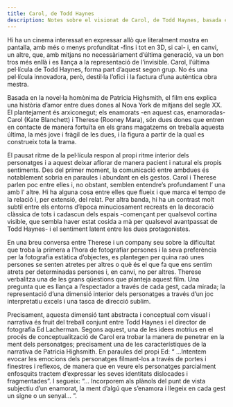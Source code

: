 ```yaml
---
title: Carol, de Todd Haynes
description: Notes sobre el visionat de Carol, de Todd Haynes, basada en l'obra literària homònima de Patricia Highsmith)
---
```

Hi ha un cinema interessat en expressar allò que literalment mostra en pantalla, amb més o menys profunditat -fins i tot en 3D, si cal- i, en canvi, un altre, que, amb mitjans no necessàriament d’última generació, va un bon tros més enllà i es llança a la representació de l’invisible. Carol, l’última pel·lícula de Todd Haynes, forma part d’aquest segon grup. No és una pel·lícula innovadora, però, destil·la l’ofici i la factura d’una autèntica obra mestra.

Basada en la novel·la homònima de Patricia Highsmith, el film ens explica una història d’amor entre dues dones al Nova York de mitjans del segle XX. El plantejament és arxiconegut; els enamorats -en aquest cas, enamoradas- Carol (Kate Blanchett) i Therese (Rooney Mara), són dues dones que entren en contacte de manera fortuïta en els grans magatzems on treballa aquesta última, la més jove i fràgil de les dues, i la figura a partir de la qual es construeix tota la trama.

El pausat ritme de la pel·lícula respon al propi ritme interior dels personatges i a aquest deixar aflorar de manera pacient i natural els propis sentiments. Des del primer moment, la comunicació entre ambdues és notablement sobria en paraules i abundant en els gestos. Carol i Therese parlen poc entre elles i, no obstant, semblen entendre’s profundament l’ una amb l’ altre. Hi ha alguna cosa entre elles que flueix i que marca el tempo de la relació i, per extensió, del relat. Per altra banda, hi ha un contrast molt subtil entre els entorns d’època minuciosament recreats en la decoració clàssica de tots i cadascun dels espais -començant per qualsevol cortina visible, que sembla haver estat cosida a mà per qualsevol avantpassat de Todd Haynes- i el sentiment latent entre les dues protagonistes.

En una breu conversa entre Therese i un company seu sobre la dificultat que troba la primera a l’hora de fotografiar persones i la seva preferència per la fotografia estàtica d’objectes, es plantegen per quina raó unes persones se senten atretes per altres o què és el que fa que ens sentim atrets per determinadas persones i, en canvi, no per altres. Therese verbalitza una de les grans qüestions que planteja aquest film. Una pregunta que es llança a l’espectador a través de cada gest, cada mirada; la representació d’una dimensió interior dels personatges a través d’un joc interpretatiu excels i una tasca de direcció sublim.

Precisament, aquesta dimensió tant abstracta i conceptual com visual i narrativa és fruit del treball conjunt entre Todd Haynes i el director de fotografia Ed Lacherman. Segons aquest, una de les idees motrius en el procés de conceptualització de Carol era trobar la manera de penetrar en la ment dels personatges; precisament una de les característiques de la narrativa de Patricia Highsmith. En paraules del propi Ed: “ …Intentem evocar les emocions dels personatges filmant-los a través de portes i finestres i reflexos, de manera que en veure els personatges parcialment enfosquits tractem d’expressar les seves identitats dislocades i fragmentades”. I segueix: “… Incorporem als plànols del punt de vista subjectiu d’un enamorat, la ment d’algú que s’enamora i llegeix en cada gest un signe o un senyal… ”.